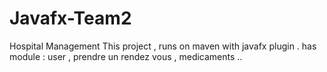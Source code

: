 # Javafx-Team2
Hospital Management
This project , runs on maven with javafx plugin .
has module : user , prendre un rendez vous , medicaments .. 
